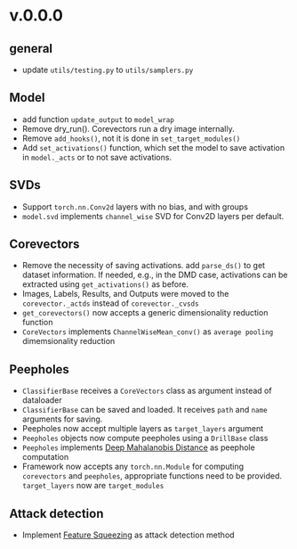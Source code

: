 # v.0.0.0

## general
- update `utils/testing.py` to `utils/samplers.py`

## Model
- add function `update_output` to `model_wrap`
- Remove dry_run(). Corevectors run a dry image internally.
- Remove `add_hooks()`, not it is done in `set_target_modules()`
- Add `set_activations()` function, which set the model to save activation in `model._acts` or to not save activations.

## SVDs
- Support `torch.nn.Conv2d` layers with no bias, and with groups
- `model.svd` implements `channel_wise` SVD for Conv2D layers per default.

## Corevectors
- Remove the necessity of saving activations. add `parse_ds()` to get dataset information. If needed, e.g., in the DMD case, activations can be extracted using `get_activations()` as before.
- Images, Labels, Results, and Outputs were moved to the `corevector._actds` instead of `corevector._cvsds`
- `get_corevectors()` now accepts a generic dimensionality reduction function
- `CoreVectors` implements `ChannelWiseMean_conv()` as `average pooling` dimemsionality reduction 

## Peepholes
- `ClassifierBase` receives a `CoreVectors` class as argument instead of dataloader
- `ClassifierBase` can be saved and loaded. It receives `path` and `name` arguments for saving.
- Peepholes now accept multiple layers as `target_layers` argument
- `Peepholes` objects now compute peepholes using a `DrillBase` class
- `Peepholes` implements [Deep Mahalanobis Distance](https://arxiv.org/abs/1807.03888) as peephole computation
- Framework now accepts any `torch.nn.Module` for computing `corevectors` and `peepholes`, appropriate functions need to be provided. `target_layers` now are `target_modules`

## Attack detection
- Implement [Feature Squeezing](https://arxiv.org/abs/1704.01155) as attack detection method
